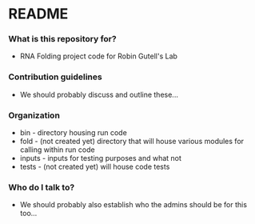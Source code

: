 # README #

### What is this repository for? ###

* RNA Folding project code for Robin Gutell's Lab

### Contribution guidelines ###

* We should probably discuss and outline these...

### Organization ###

* bin      - directory housing run code
* fold     - (not created yet) directory that will house various modules for calling within run code
* inputs   - inputs for testing purposes and what not
* tests    - (not created yet) will house code tests

### Who do I talk to? ###

* We should probably also establish who the admins should be for this too...
